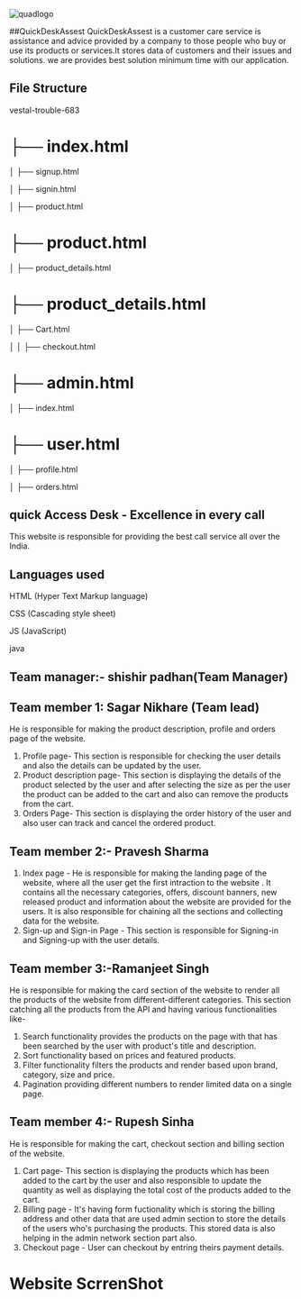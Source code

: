 

![quadlogo](https://github.com/sagu29/vestal-trouble-683/assets/39863817/9fb00463-4ad4-4ce1-aebb-167ea2487829)

##QuickDeskAssest
QuickDeskAssest is a customer care service is  assistance and advice provided by a company to those people who buy or use its products or services.It stores data of customers and their issues and solutions.
we are provides best solution minimum time with our application.
## File Structure
vestal-trouble-683

├── index.html
===


│   ├── signup.html

│   ├── signin.html

│   ├── product.html







├── product.html
===

│   ├── product_details.html




├── product_details.html
===

│   ├── Cart.html 

│   │   ├── checkout.html


├── admin.html
===

│   ├── index.html



├── user.html
===

│   ├── profile.html

│   ├── orders.html




## quick Access Desk - Excellence in every call

This website is responsible for providing the best call service  all over the India.

## Languages used

HTML (Hyper Text Markup language)

CSS (Cascading style sheet)

JS (JavaScript)

java


## Team manager:- shishir padhan(Team Manager)


## Team member 1: Sagar Nikhare (Team lead)
He is responsible for making the product description, profile and orders page of the website. 
1. Profile page- This section is responsible for checking the user details and also the details can be updated by the user.
2. Product description page- This section is displaying the details of the product selected by the user and after selecting the size as per the user the product can be added to the cart and also can remove the products from the cart.
3. Orders Page- This section is displaying the order history of the user and also user can track and cancel the ordered product.


## Team member 2:- Pravesh Sharma
1. Index page - He is responsible for making the landing page of the website, where all the user get the first intraction to the website . It contains all the necessary categories, offers, discount banners, new released product and information about the website are provided for the users. It is also responsible for chaining all the sections and collecting data for the website.
2. Sign-up and Sign-in Page -  This section is responsible for Signing-in and Signing-up with the user details.

## Team member 3:-Ramanjeet Singh 
He is responsible for making the card section of the website to render all the products of the website from different-different categories. This section catching all the products from the API and having various functionalities like-
1. Search functionality provides the products on the page with that has been searched by the user with product's title and description.
3. Sort functionality based on prices and featured products.
4. Filter functionality filters the products and render based upon brand, category, size and price.
5. Pagination providing different numbers to render limited data on a single page.

## Team member 4:- Rupesh Sinha
He is responsible for making the cart, checkout section and billing section of the website.
1. Cart page- This section is displaying the products which has been added to the cart by the user and also responsible to update the quantity as well as displaying the total cost of the products added to the cart. 
2. Billing page - It's having form fuctionality which is storing the billing address and other data that are used admin section to store the details of the users who's purchasing the products.
This stored data is also helping in the admin network section part also.
3. Checkout page - User can checkout by entring theirs payment details.

# Website ScrrenShot








